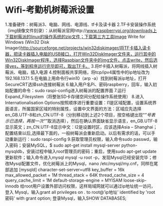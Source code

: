 # Wifi-考勤机树莓派设置
1.准备硬件：树莓派3、电脑、网线、电源线、tf卡及读卡器
2.TF卡安装操作系统（img镜像文件刻录）：从树莓派官网http://www.raspberrypi.org/downloads上下载树莓派的linux的操作系统的zip文件；下载第三方工具Image Write for Windows (Win32 Disk Imager)http://sourceforge.net/projects/win32diskimager/将TF卡插入读卡器，把读卡器插入电脑的USB接口，打开Win32DiskImager文件夹，运行其中的Win32DiskImager程序，选择Raspbian文件夹中的img文件，点击write，然后选择yes，等到程序运行完毕即可，取出TF卡。
3.将tf卡插入树莓派，将网线插入树莓派、电脑，插入电源
4.控制面板共享网络，将tcp/ipv4属性中的ip地址改为192.168.137.1
5.在电脑上用命令行win10（arp -a）找到树莓派ip地址，打开SecureCRT选择ssh连接树莓派
6.输入用户名Pi、密码raspberry，回车，输入初始配置的命令：sudo raspi-config进入树莓派的配置界面
7.运行Expand_Filesystem（将整张SD卡存储空间分配给操作系统使用）
8.进入Internationalisation Options按照顺序进行重要设置：I1是区域配置，设置系统界面语言，所属国家区域的特别属性，设置中文界面的方法：区域应先选择en_GB.UTF-8和zh_CN.UTF-8（分别移动到上述2个项目，按空格键出现“*”号表示已选择，再按一次“*”取消选择），然后在确认界面缺省显示语言，en_GB.UTF-8显示英文；zn_CN.UTF-8显示中文：I2是设置时区，应该选择Asia – Shanghai；配置结束以后,选择最下面的<finish >，一般树莓派会重新启动。以后有需求的话，可以手动重新运行：sudo raspi-config
9.获取管理员权限，输入命令sudo passwd，输入密码；安装MySQL，$ sudo apt-get install mysql-server python-mysqldb，安装过程中输入root管理员的密码；重启，使用sudo apt-get update 更新软件；输入命令进入mysql mysql -u root -p，发现Mysql已经安装完毕；修改Mysql配置文件，优化树莓派上的Mysql，nano /etc/mysql/my.cnf，同样在尾部追加
[mysqld]
character-set-server=utf8
key_buffer = 16k
max_allowed_packet = 1M
thread_stack = 64K
thread_cache_size = 4
query_cache_limit = 1M
default-storage-engine = MYISAM
loose-skip-innodb
给root用户设置外部访问权限，这样局域网就可以通过ip地址统一访问，登入 Mysql，输入grant all privileges on *.* to root@'ip地址' identified by 'root密码' with grant option;
登录Mysql，输入SHOW DATABASES; 





